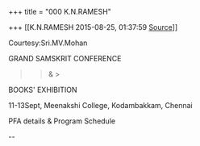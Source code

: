 +++
title = "000 K.N.RAMESH"

+++
[[K.N.RAMESH	2015-08-25, 01:37:59 [Source](https://groups.google.com/g/samskrita/c/CCxAB-4dGvg)]]



Courtesy:Sri.MV.Mohan  

  

GRAND SAMSKRIT CONFERENCE

> 
> > & >
> 

BOOKS' EXHIBITION

  

11-13Sept, Meenakshi College, Kodambakkam, Chennai

  

PFA details & Program Schedule  
  
--  

  

  


